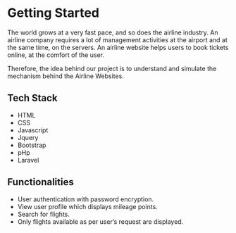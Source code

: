 # Getting Started
The world grows at a very fast pace, and so does the airline industry. An airline company requires a lot of management activities at the airport and at the same time, on the servers.
An airline website helps users to book tickets online, at the comfort of the user.

Therefore, the idea behind our project is to understand and simulate the mechanism behind the Airline Websites.

## Tech Stack
* HTML
* CSS
* Javascript
* Jquery
* Bootstrap
* pHp
* Laravel

## Functionalities
* User authentication with password encryption.
* View user profile which displays mileage points.
* Search for flights.
* Only flights available as per user’s request are displayed.
